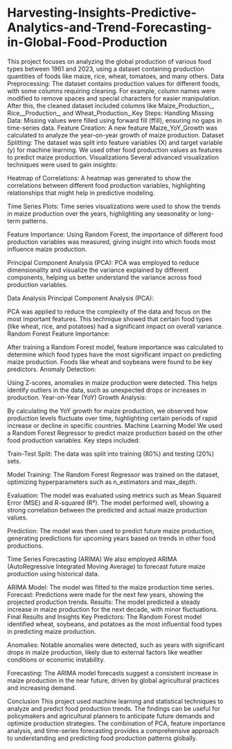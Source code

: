# Harvesting-Insights-Predictive-Analytics-and-Trend-Forecasting-in-Global-Food-Production
This project focuses on analyzing the global production of various food types between 1961 and 2023, using a dataset containing production quantities of foods like maize, rice, wheat, tomatoes, and many others.
Data Preprocessing:
The dataset contains production values for different foods, with some columns requiring cleaning. For example, column names were modified to remove spaces and special characters for easier manipulation. After this, the cleaned dataset included columns like Maize_Production_, Rice__Production_, and Wheat_Production_.Key Steps:
Handling Missing Data: Missing values were filled using forward fill (ffill), ensuring no gaps in time-series data.
Feature Creation: A new feature Maize_YoY_Growth was calculated to analyze the year-on-year growth of maize production.
Dataset Splitting: The dataset was split into feature variables (X) and target variable (y) for machine learning. We used other food production values as features to predict maize production.
Visualizations
Several advanced visualization techniques were used to gain insights:

Heatmap of Correlations: A heatmap was generated to show the correlations between different food production variables, highlighting relationships that might help in predictive modeling.

Time Series Plots: Time series visualizations were used to show the trends in maize production over the years, highlighting any seasonality or long-term patterns.

Feature Importance: Using Random Forest, the importance of different food production variables was measured, giving insight into which foods most influence maize production.

Principal Component Analysis (PCA): PCA was employed to reduce dimensionality and visualize the variance explained by different components, helping us better understand the variance across food production variables.

Data Analysis
Principal Component Analysis (PCA):

PCA was applied to reduce the complexity of the data and focus on the most important features. This technique showed that certain food types (like wheat, rice, and potatoes) had a significant impact on overall variance.
Random Forest Feature Importance:

After training a Random Forest model, feature importance was calculated to determine which food types have the most significant impact on predicting maize production. Foods like wheat and soybeans were found to be key predictors.
Anomaly Detection:

Using Z-scores, anomalies in maize production were detected. This helps identify outliers in the data, such as unexpected drops or increases in production.
Year-on-Year (YoY) Growth Analysis:

By calculating the YoY growth for maize production, we observed how production levels fluctuate over time, highlighting certain periods of rapid increase or decline in specific countries.
Machine Learning Model
We used a Random Forest Regressor to predict maize production based on the other food production variables. Key steps included:

Train-Test Split: The data was split into training (80%) and testing (20%) sets.

Model Training: The Random Forest Regressor was trained on the dataset, optimizing hyperparameters such as n_estimators and max_depth.

Evaluation: The model was evaluated using metrics such as Mean Squared Error (MSE) and R-squared (R²). The model performed well, showing a strong correlation between the predicted and actual maize production values.

Prediction: The model was then used to predict future maize production, generating predictions for upcoming years based on trends in other food productions.

Time Series Forecasting (ARIMA)
We also employed ARIMA (AutoRegressive Integrated Moving Average) to forecast future maize production using historical data.

ARIMA Model: The model was fitted to the maize production time series.
Forecast: Predictions were made for the next few years, showing the projected production trends.
Results: The model predicted a steady increase in maize production for the next decade, with minor fluctuations.
Final Results and Insights
Key Predictors: The Random Forest model identified wheat, soybeans, and potatoes as the most influential food types in predicting maize production.

Anomalies: Notable anomalies were detected, such as years with significant drops in maize production, likely due to external factors like weather conditions or economic instability.

Forecasting: The ARIMA model forecasts suggest a consistent increase in maize production in the near future, driven by global agricultural practices and increasing demand.

Conclusion
This project used machine learning and statistical techniques to analyze and predict food production trends. The findings can be useful for policymakers and agricultural planners to anticipate future demands and optimize production strategies. The combination of PCA, feature importance analysis, and time-series forecasting provides a comprehensive approach to understanding and predicting food production patterns globally.

